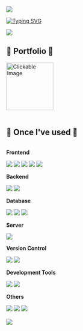 <img src="https://capsule-render.vercel.app/api?type=waving&color=FFD700&height=150&section=header" />

[![Typing SVG](https://readme-typing-svg.demolab.com?font=Alkatra&weight=500&size=45&duration=3500&pause=3&color=FFD700&center=false&vCenter=false&multiline=true&repeat=true&width=1000&height=100&lines=Welcome+to+kde's+GitHub!👋)](https://git.io/typing-svg)

<div align="left">
  <a href="https://hits.seeyoufarm.com">
    <img src="https://hits.seeyoufarm.com/api/count/incr/badge.svg?url=https%3A%2F%2Fgithub.com%2Fkde0707&count_bg=%2396A23D&title_bg=%23F28627&icon=swarm.svg&icon_color=%23E7E7E7&title=views&edge_flat=false"/>
  </a>
</div>
<div align="left">
</div>
<h2 class="heading-element" align="left" dir="auto">💛 Portfolio 💛</h2>
<div style="display:flex; flex-direction:column; align-items:flex-start;">
  
  <!-- Frontend -->
 <img src="https://cdn.pixabay.com/photo/2016/03/31/21/17/citrus-1296303_1280.png" alt="Clickable Image" width="125" />
 
<a href="https://bevel-sodium-cf0.notion.site/074f3a250fb8476b9cef72f0a9d1b568" target="_blank">
</a>

  <br>
<h2 class="heading-element" align="left" dir="auto">💛 Once I've used 💛</h2>


<div style="display:flex; flex-direction:column; align-items:flex-start;">
  <!-- Frontend -->
    <p><strong>Frontend</strong></p>
    <div>
        <img src="https://img.shields.io/badge/HTML5-E34F26?style=for-the-badge&logo=html5&logoColor=white"> 
        <img src="https://img.shields.io/badge/CSS3-1572B6?style=for-the-badge&logo=css3&logoColor=white"> 
        <img src="https://img.shields.io/badge/JavaScript-F7DF1E?style=for-the-badge&logo=Javascript&logoColor=black">
        <img src="https://img.shields.io/badge/Bootstrap-563D7C?style=for-the-badge&logo=bootstrap&logoColor=white">
        <img src="https://img.shields.io/badge/jQuery-0769AD?style=for-the-badge&logo=jquery&logoColor=white">
    </div>
    <!-- Backend -->
    <p><strong>Backend</strong></p>
    <div>
        <img src="https://img.shields.io/badge/Java-007396?style=for-the-badge&logo=openjdk&logoColor=white">
        <img src="https://img.shields.io/badge/Spring-6DB33F?style=for-the-badge&logo=spring&logoColor=white"> 
    </div>
    <!-- Database -->
    <p><strong>Database</strong></p>
    <div>
        <img src="https://img.shields.io/badge/Oracle-F80000?style=for-the-badge&logo=oracle&logoColor=white"> 
        <img src="https://img.shields.io/badge/mysql-4479A1?style=for-the-badge&logo=mysql&logoColor=white">
        <img src="https://img.shields.io/badge/MariaDB-003545?style=for-the-badge&logo=mariadb&logoColor=white">
    </div>
    <!-- Server -->
    <p><strong>Server</strong></p>
    <div>
        <img src="https://img.shields.io/badge/apache tomcat-F8DC75?style=for-the-badge&logo=apachetomcat&logoColor=black">
    </div>
    <!-- Others -->
    <p><strong>Version Control</strong></p>
      <div>
        <img src="https://img.shields.io/badge/GIT-E44C30?style=for-the-badge&logo=git&logoColor=white">
        <img src="https://img.shields.io/badge/GitHub-100000?style=for-the-badge&logo=github&logoColor=white">
    </div>
    <p><strong>Development Tools</strong></p>
      <div>
        <img src="https://img.shields.io/badge/IntelliJ_IDEA-000020.svg?style=for-the-badge&logo=intellij-idea&logoColor=white">
        <img src="https://img.shields.io/badge/Eclipse-2C2255?style=for-the-badge&logo=eclipse&logoColor=white">
    </div>
    <p><strong>Others</strong></p>
    <div>
        <img src="https://img.shields.io/badge/Slack-4A154B?style=for-the-badge&logo=slack&logoColor=white">
        <img src="https://img.shields.io/badge/Notion-000000?style=for-the-badge&logo=notion&logoColor=white">
        <img src="https://img.shields.io/badge/Figma-F24E1E?style=for-the-badge&logo=figma&logoColor=white">
</div><br>
</div>

<img src="https://capsule-render.vercel.app/api?type=waving&color=FFD700&height=150&section=footer" />

<!--
**kde0707/kde0707** is a ✨ _special_ ✨ repository because its `README.md` (this file) appears on your GitHub profile.

Here are some ideas to get you started:

- 🔭 I’m currently working on ...
- 🌱 I’m currently learning ...
- 👯 I’m looking to collaborate on ...
- 🤔 I’m looking for help with ...
- 💬 Ask me about ...
- 📫 How to reach me: ...
- 😄 Pronouns: ...
- ⚡ Fun fact: ...
-->
